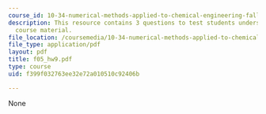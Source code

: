 ```yaml
---
course_id: 10-34-numerical-methods-applied-to-chemical-engineering-fall-2005
description: This resource contains 3 questions to test students understanding of
  course material.
file_location: /coursemedia/10-34-numerical-methods-applied-to-chemical-engineering-fall-2005/f399f032763ee32e72a010510c92406b_f05_hw9.pdf
file_type: application/pdf
layout: pdf
title: f05_hw9.pdf
type: course
uid: f399f032763ee32e72a010510c92406b

---
```

None